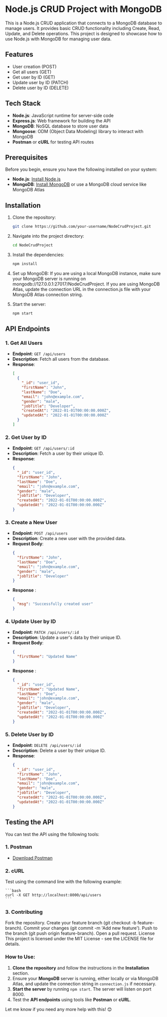# Node.js CRUD Project with MongoDB

This is a Node.js CRUD application that connects to a MongoDB database to manage users. It provides basic CRUD functionality including Create, Read, Update, and Delete operations. This project is designed to showcase how to use Node.js with MongoDB for managing user data.

## Features

- User creation (POST)
- Get all users (GET)
- Get user by ID (GET)
- Update user by ID (PATCH)
- Delete user by ID (DELETE)

## Tech Stack

- **Node.js**: JavaScript runtime for server-side code
- **Express.js**: Web framework for building the API
- **MongoDB**: NoSQL database to store user data
- **Mongoose**: ODM (Object Data Modeling) library to interact with MongoDB
- **Postman** or **cURL** for testing API routes

## Prerequisites

Before you begin, ensure you have the following installed on your system:

- **Node.js**: [Install Node.js](https://nodejs.org/)
- **MongoDB**: [Install MongoDB](https://www.mongodb.com/try/download/community) or use a MongoDB cloud service like MongoDB Atlas

## Installation

1. Clone the repository:

   ```bash
   git clone https://github.com/your-username/NodeCrudProject.git

   ```

2. Navigate into the project directory:

   ```bash
   cd NodeCrudProject

   ```

3. Install the dependencies:

   ```bash
   npm install

   ```

4. Set up MongoDB:
   If you are using a local MongoDB instance, make sure your MongoDB server is running on mongodb://127.0.0.1:27017/NodeCrudProject.
   If you are using MongoDB Atlas, update the connection URL in the connection.js file with your MongoDB Atlas connection string.

5. Start the server:
   ```bash
   npm start
   ```

## API Endpoints

### 1. Get All Users

- **Endpoint**: `GET /api/users`
- **Description**: Fetch all users from the database.
- **Response**:
  ```json
  [
    {
      "_id": "user_id",
      "firstName": "John",
      "lastName": "Doe",
      "email": "john@example.com",
      "gender": "male",
      "jobTitle": "Developer",
      "createdAt": "2022-01-01T00:00:00.000Z",
      "updatedAt": "2022-01-01T00:00:00.000Z"
    }
  ]
  ```

### 2. Get User by ID

- **Endpoint**: `GET /api/users/:id`
- **Description**: Fetch a user by their unique ID.
- **Response**:
  ```json
  {
    "_id": "user_id",
    "firstName": "John",
    "lastName": "Doe",
    "email": "john@example.com",
    "gender": "male",
    "jobTitle": "Developer",
    "createdAt": "2022-01-01T00:00:00.000Z",
    "updatedAt": "2022-01-01T00:00:00.000Z"
  }
  ```

### 3. Create a New User

- **Endpoint**: `POST /api/users`
- **Description**: Create a new user with the provided data.
- **Request Body**:
  ```json
  {
    "firstName": "John",
    "lastName": "Doe",
    "email": "john@example.com",
    "gender": "male",
    "jobTitle": "Developer"
  }
  ```
- **Response** :
  ```json
  {
    "msg": "Successfully created user"
  }
  ```

### 4. Update User by ID

- **Endpoint**: `PATCH /api/users/:id`
- **Description**: Update a user's data by their unique ID.
- **Request Body**:
  ```json
  {
    "firstName": "Updated Name"
  }
  ```
- **Response** :
  ```json
  {
    "_id": "user_id",
    "firstName": "Updated Name",
    "lastName": "Doe",
    "email": "john@example.com",
    "gender": "male",
    "jobTitle": "Developer",
    "createdAt": "2022-01-01T00:00:00.000Z",
    "updatedAt": "2022-01-01T00:00:00.000Z"
  }
  ```

### 5. Delete User by ID

- **Endpoint**: `DELETE /api/users/:id`
- **Description**: Delete a user by their unique ID.
- **Response**:
  ```json
  {
    "_id": "user_id",
    "firstName": "John",
    "lastName": "Doe",
    "email": "john@example.com",
    "gender": "male",
    "jobTitle": "Developer",
    "createdAt": "2022-01-01T00:00:00.000Z",
    "updatedAt": "2022-01-01T00:00:00.000Z"
  }
  ```

## Testing the API

You can test the API using the following tools:

### 1. Postman

- [Download Postman](https://www.postman.com/downloads/)

### 2. cURL

Test using the command line with the following example:

    ```bash
    curl -X GET http://localhost:8000/api/users
    ```

### 3. Contributing

Fork the repository.
Create your feature branch (git checkout -b feature-branch).
Commit your changes (git commit -m 'Add new feature').
Push to the branch (git push origin feature-branch).
Open a pull request.
License
This project is licensed under the MIT License - see the LICENSE file for details.

### How to Use:

1. **Clone the repository** and follow the instructions in the **Installation** section.
2. Ensure your **MongoDB** server is running, either locally or via MongoDB Atlas, and update the connection string in `connection.js` if necessary.
3. **Start the server** by running `npm start`. The server will listen on port 8000.
4. Test the **API endpoints** using tools like **Postman** or **cURL**.

Let me know if you need any more help with this! 😊

